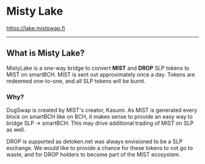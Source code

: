 # Misty Lake

<https://lake.mistswap.fi>

---

## What is Misty Lake?

MistyLake is a one-way bridge to convert **MIST** and **DROP** SLP tokens to MIST on smartBCH. MIST is sent out approximately once a day. Tokens are redeemed one-to-one, and all SLP tokens will be burnt.


### Why?

DogSwap is created by MIST's creator, Kasumi. As MIST is generated every block on smartBCH like on BCH, it makes sense to provide an easy way to bridge SLP -> smartBCH. This may drive additional trading of MIST on SLP as well.

DROP is supported as detoken.net was always envisioned to be a SLP exchange. We would like to provide a chance for these tokens to not go to waste, and for DROP holders to become part of the MIST ecosystem.
